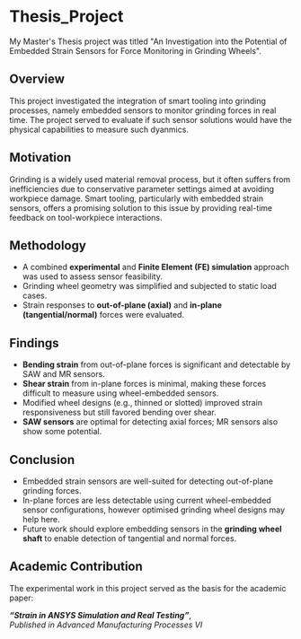 # Thesis_Project
My Master's Thesis project was titled "An Investigation into the Potential of Embedded Strain Sensors for Force Monitoring in Grinding Wheels".  

## Overview

This project investigated the integration of smart tooling into grinding processes, namely embedded sensors to monitor grinding forces in real time. The project served to evaluate if such sensor solutions would have the physical capabilities to measure such dyanmics.

## Motivation

Grinding is a widely used material removal process, but it often suffers from inefficiencies due to conservative parameter settings aimed at avoiding workpiece damage. Smart tooling, particularly with embedded strain sensors, offers a promising solution to this issue by providing real-time feedback on tool-workpiece interactions.

## Methodology

- A combined **experimental** and **Finite Element (FE) simulation** approach was used to assess sensor feasibility.
- Grinding wheel geometry was simplified and subjected to static load cases.
- Strain responses to **out-of-plane (axial)** and **in-plane (tangential/normal)** forces were evaluated.

## Findings

- **Bending strain** from out-of-plane forces is significant and detectable by SAW and MR sensors.
- **Shear strain** from in-plane forces is minimal, making these forces difficult to measure using wheel-embedded sensors.
- Modified wheel designs (e.g., thinned or slotted) improved strain responsiveness but still favored bending over shear.
- **SAW sensors** are optimal for detecting axial forces; MR sensors also show some potential.

## Conclusion

- Embedded strain sensors are well-suited for detecting out-of-plane grinding forces.
- In-plane forces are less detectable using current wheel-embedded sensor configurations, however optimised grinding wheel designs may help here.
- Future work should explore embedding sensors in the **grinding wheel shaft** to enable detection of tangential and normal forces.

## Academic Contribution

The experimental work in this project served as the basis for the academic paper:

**_“Strain in ANSYS Simulation and Real Testing”_**,  
*Published in Advanced Manufacturing Processes VI*
